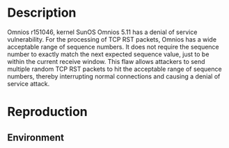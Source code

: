 # Description
Omnios r151046, kernel SunOS Omnios 5.11 has a denial of service vulnerability. For the processing of TCP RST packets, Omnios has a wide acceptable range of sequence numbers. It does not require the sequence number to exactly match the next expected sequence value, just to be within the current receive window. This flaw allows attackers to send multiple random TCP RST packets to hit the acceptable range of sequence numbers, thereby interrupting normal connections and causing a denial of service attack.

# Reproduction
## Environment

